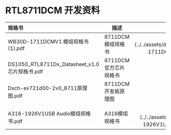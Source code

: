 # RTL8711DCM 开发资料

| 规格书                                      | 描述             |                                                                             |
|:-----------------------------------------|----------------|----------------------------------------------------------------------------:|
| WB30D-1711DCMV1 模组规格书(1).pdf             | 8711DCM模组规格书   |             [点击下载](../../assets/download/A316/WB30D-1711DCMV1 模组规格书(1).pdf) |
| DS1050_RTL8711Dx_Datasheet_v1.0芯片规格书.pdf | 8711DCM官方芯片规格书 | [点击下载](../../assets/download/A316/DS1050_RTL8711Dx_Datasheet_v1.0芯片规格书.pdf) |
| Dsch-ev721d00-2v0_8711原理图.pdf | 8711DCM开发板原理图  | [点击下载](../../assets/download/A316/sch-ev721d00-2v0_8711原理图.pdf) |
|                                          |                |                                                                             |
| A316-1926V1USB Audio模组规格书.pdf            | A316模组规格书      |            [点击下载](../../assets/download/A316/A316-1926V1USB Audio模组规格书.pdf) |
